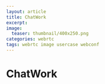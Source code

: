 ```yaml
---
layout: article
title: ChatWork
excerpt: 
image:
  teaser: thumbnail/400x250.png
categories: webrtc
tags: webrtc image usercase webconf
---
```



# ChatWork